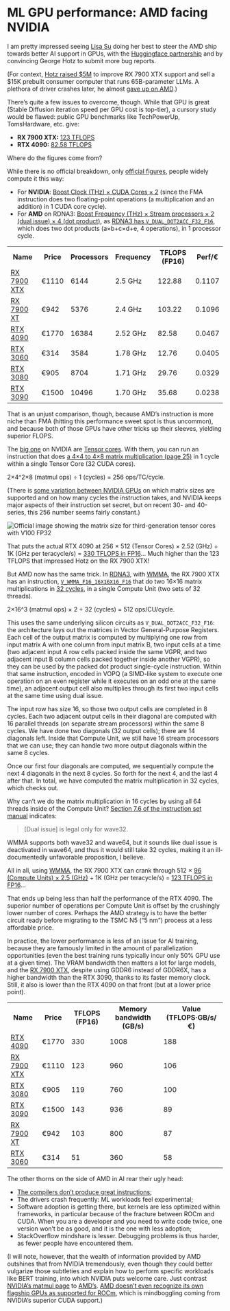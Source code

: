 # ML GPU performance: AMD facing NVIDIA

I am pretty impressed seeing [Lisa Su][] doing her best to steer the AMD ship towards
better AI support in GPUs, with the [Huggingface partnership][] and by convincing
George Hotz to submit more bug reports.

(For context, [Hotz raised $5M][] to improve RX 7900 XTX support and sell a $15K
prebuilt consumer computer that runs 65B-parameter LLMs. A plethora of driver
crashes later, he almost [gave up on AMD][].)

There’s quite a few issues to overcome, though.
While that GPU is great
(Stable Diffusion iteration speed per GPU cost is top-tier),
a cursory study would be flawed:
public GPU benchmarks like TechPowerUp, TomsHardware, etc. give:

- **RX 7900 XTX:** [123 TFLOPS][RX public perf]
- **RTX 4090:** [82.58 TFLOPS][RTX public perf]

Where do the figures come from?

While there is no official breakdown,
only [official figures][RX 7900 XTX specs], people widely compute it this way:

- For **NVIDIA**:
  [Boost Clock (THz) × CUDA Cores × 2][RTX 4090 specs]
  (since the FMA instruction does two floating-point operations
  (a multiplication and an addition) in 1 CUDA core cycle).
- For **AMD** on RDNA3:
  [Boost Frequency (THz) × Stream processors × 2 (dual issue) × 4 (dot product)][RX 7900 XTX specs],
  as [RDNA3 has `V_DUAL_DOT2ACC_F32_F16`][RDNA3],
  which does two dot products (a×b+c×d+e, 4 operations),
  in 1 processor cycle.

<table>
  <tr><th> Name </th><th> Price </th><th> Processors </th><th> Frequency </th><th> TFLOPS (FP16) </th><th> Perf/€ </th>
  <tr><td> <a href="https://www.amd.com/en/products/graphics/amd-radeon-rx-7900xtx">RX 7900 XTX</a> </td>
      <td> €1110 </td><td>  6144 </td><td>  2.5 GHz </td><td> 122.88 </td><td> 0.1107 </td>
  <tr><td> <a href="https://www.amd.com/en/products/graphics/amd-radeon-rx-7900xt">RX 7900 XT</a> </td>
      <td>  €942 </td><td>  5376 </td><td>  2.4 GHz </td><td> 103.22 </td><td> 0.1096 </td>
  <tr><td> <a href="https://www.nvidia.com/en-us/geforce/graphics-cards/compare/#sectionenhanced_copy_54756033603dff4c2_db18_46bd_9cc1_e7ad0debbbd0">RTX 4090</a> </td>
      <td> €1770 </td><td> 16384 </td><td> 2.52 GHz </td><td>  82.58 </td><td> 0.0467 </td>
  <tr><td> <a href="https://www.nvidia.com/en-us/geforce/graphics-cards/compare/#sectionenhanced_copy_44862952d932bba4_58ad_4ca4_a3d3_84a2295d2b85">RTX 3060</a> </td>
      <td>  €314 </td><td>  3584 </td><td> 1.78 GHz </td><td>  12.76 </td><td> 0.0405 </td>
  <tr><td> <a href="https://www.nvidia.com/en-us/geforce/graphics-cards/compare/#sectionenhanced_copy_44862952d932bba4_58ad_4ca4_a3d3_84a2295d2b85">RTX 3080</a> </td>
      <td>  €905 </td><td>  8704 </td><td> 1.71 GHz </td><td>  29.76 </td><td> 0.0329 </td>
  <tr><td> <a href="https://www.nvidia.com/en-us/geforce/graphics-cards/compare/#sectionenhanced_copy_44862952d932bba4_58ad_4ca4_a3d3_84a2295d2b85">RTX 3090</a> </td>
      <td> €1500 </td><td> 10496 </td><td> 1.70 GHz </td><td>  35.68 </td><td> 0.0238 </td>
</table>

That is an unjust comparison, though, because AMD’s instruction is more niche
than FMA (hitting this performance sweet spot is thus uncommon),
and because both of those GPUs have other tricks up their sleeves,
yielding superior FLOPS.

The [big one][Dettmers] on NVIDIA are [Tensor cores][].
With them, you can run an instruction that does
[a 4×4 to 4×8 matrix multiplication (page 25)][Ampere]
in 1 cycle within a single Tensor Core (32 CUDA cores).

2×4^2×8 (matmul ops) ÷ 1 (cycles) = 256 ops/TC/cycle.

(There is [some variation between NVIDIA GPUs][Ampere blog]
on which matrix sizes are supported and on how many cycles the instruction takes,
and NVIDIA keeps major aspects of their instruction set secret,
but on recent 30- and 40-series, this 256 number seems fairly constant.)

![Official image showing the matrix size for third-generation tensor cores with V100 FP32](https://www.nvidia.com/content/dam/en-zz/Solutions/gtcs22/tensor-cores/hopper-tensor-core-ampere-2c50-t.jpg)

That puts the actual RTX 4090 at
256 × 512 (Tensor Cores) × 2.52 (GHz)
÷ 1K (GHz per teracycle/s) = [330 TFLOPS in FP16][NVIDIA wiki]…
Much higher than the 123 TFLOPS that impressed Hotz on the RX 7900 XTX!

But AMD now has the same trick.
In [RDNA3][], with [WMMA][], the RX 7900 XTX has an instruction,
[`V_WMMA_F16_16X16X16_F16`][RDNA3]
that do two 16×16 matrix multiplications in [32 cycles][AMD cycles],
in a single Compute Unit (two sets of 32 threads).

2×16^3 (matmul ops) × 2 ÷ 32 (cycles) = 512 ops/CU/cycle.

This uses the same underlying silicon circuits as `V_DUAL_DOT2ACC_F32_F16`:
the architecture lays out the matrices in Vector General-Purpose Registers.
Each cell of the output matrix is computed by multiplying
one row from input matrix A with one column from input matrix B,
two input cells at a time
(two adjacent input A row cells packed inside the same VGPR,
and two adjacent input B column cells packed together inside another VGPR),
so they can be used by the packed dot product single-cycle instruction.
Within that same instruction, encoded in VOPQ
(a SIMD-like system to execute one operation
on an even register while it executes on an odd one at the same time),
an adjacent output cell also multiplies through its first two input cells
at the same time using dual issue.

The input row has size 16, so those two output cells are completed in 8 cycles.
Each two adjacent output cells in their diagonal
are computed with 16 parallel threads (on separate stream processors)
within the same 8 cycles.
We have done two diagonals (32 output cells); there are 14 diagonals left.
Inside that Compute Unit, we still have 16 stream processors that we can use;
they can handle two more output diagonals within the same 8 cycles.

Once our first four diagonals are computed,
we sequentially compute the next 4 diagonals in the next 8 cycles.
So forth for the next 4, and the last 4 after that.
In total, we have computed the matrix multiplication
in 32 cycles, which checks out.

Why can’t we do the matrix multiplication in 16 cycles
by using all 64 threads inside of the Compute Unit?
[Section 7.6 of the instruction set manual][RDNA3] indicates:

> [Dual issue] is legal only for wave32.

WMMA supports both wave32 and wave64, but it sounds like dual issue is
deactivated in wave64, and thus it would still take 32 cycles,
making it an ill-documentedly unfavorable proposition, I believe.

All in all, using [WMMA][], the RX 7900 XTX can crank through
512 × [96 (Compute Units) × 2.5 (GHz)][RX 7900 XTX specs]
÷ 1K (GHz per teracycle/s) = [123 TFLOPS in FP16][AMD wiki]…

That ends up being less than half the performance of the RTX 4090.
The superior number of operations per Compute Unit is offset by the
crushingly lower number of cores.
Perhaps the AMD strategy is to have the better circuit ready
before migrating to the TSMC N5 (“5 nm”) process at a less affordable price.

In practice, the lower performance is less of an issue for AI training,
because they are famously limited in the amount of parallelization opportunities
(even the best training runs typically incur only 50% GPU use at a given time).
The VRAM bandwidth then matters a lot for large models,
and the [RX 7900 XTX][RX 7900 XTX specs], despite using GDDR6 instead of GDDR6X,
has a higher bandwidth than the RTX 3090, thanks to its faster memory clock.
Still, it also is lower than the RTX 4090 on that front
(but at a lower price point).

<table>
  <tr><th> Name </th><th> Price </th><th> TFLOPS (FP16) </th><th> Memory bandwidth (GB/s)</th><th> Value (TFLOPS·GB/s/€) </th>
  <tr><td> <a href="https://www.nvidia.com/en-us/geforce/graphics-cards/compare/#sectionenhanced_copy_54756033603dff4c2_db18_46bd_9cc1_e7ad0debbbd0">RTX 4090</a> </td>
      <td> €1770 </td><td> 330 </td><td> 1008 </td><td> 188 </td>
  <tr><td> <a href="https://www.amd.com/en/products/graphics/amd-radeon-rx-7900xtx">RX 7900 XTX</a> </td>
      <td> €1110 </td><td> 123 </td><td> 960 </td><td> 106 </td>
  <tr><td> <a href="https://www.nvidia.com/en-us/geforce/graphics-cards/compare/#sectionenhanced_copy_44862952d932bba4_58ad_4ca4_a3d3_84a2295d2b85">RTX 3080</a> </td>
      <td>  €905 </td><td> 119 </td><td> 760 </td><td> 100 </td>
  <tr><td> <a href="https://www.nvidia.com/en-us/geforce/graphics-cards/compare/#sectionenhanced_copy_44862952d932bba4_58ad_4ca4_a3d3_84a2295d2b85">RTX 3090</a> </td>
      <td> €1500 </td><td> 143 </td><td> 936 </td><td> 89 </td>
  <tr><td> <a href="https://www.amd.com/en/products/graphics/amd-radeon-rx-7900xt">RX 7900 XT</a> </td>
      <td>  €942 </td><td> 103 </td><td> 800 </td><td> 87 </td>
  <tr><td> <a href="https://www.nvidia.com/en-us/geforce/graphics-cards/compare/#sectionenhanced_copy_44862952d932bba4_58ad_4ca4_a3d3_84a2295d2b85">RTX 3060</a> </td>
      <td>  €314 </td><td> 51 </td><td> 360 </td><td> 58 </td>
</table>


The other thorns on the side of AMD in AI rear their ugly head:
- [The compilers don’t produce great instructions][microbenchmark];
- The drivers crash frequently: ML workloads feel experimental;
- Software adoption is getting there,
  but kernels are less optimized within frameworks,
  in particular because of the fracture between ROCm and CUDA.
  When you are a developer and you need to write code twice,
  one version won’t be as good, and it is the one with less adoption;
- StackOverflow mindshare is lesser. Debugging problems is thus harder,
  as fewer people have encountered them.

(I will note, however, that the wealth of information provided by AMD
outshines that from NVIDIA tremendously,
even though they could better vulgarize those subtleties and
explain how to perform specific workloads like BERT training,
into which NVIDIA puts welcome care.
Just contrast [NVIDIA’s matmul page][NVIDIA GEMM] to [AMD’s][WMMA].
[AMD doesn’t even recognize its own flagship GPUs as supported for ROCm][ROCm support],
which is mindboggling coming from NVIDIA’s superior CUDA support.)

[Lisa Su]: https://twitter.com/LisaSu/status/1669848494637735936
[Huggingface partnership]: https://huggingface.co/blog/huggingface-and-amd
[Hotz raised $5M]: https://geohot.github.io//blog/jekyll/update/2023/05/24/the-tiny-corp-raised-5M.html
[gave up on AMD]: https://github.com/RadeonOpenCompute/ROCm/issues/2198#issuecomment-1574383483
[RX public perf]: https://www.techpowerup.com/gpu-specs/geforce-rtx-4090.c3889
[RTX public perf]: https://www.tomshardware.com/reviews/amd-radeon-rx-7900-xtx-and-xt-review-shooting-for-the-top
[RTX 4090 specs]: https://www.nvidia.com/en-us/geforce/graphics-cards/compare/#sectionenhanced_copy_54756033603dff4c2_db18_46bd_9cc1_e7ad0debbbd0
[RX 7900 XTX specs]: https://www.amd.com/en/products/graphics/amd-radeon-rx-7900xtx
[RDNA3]: https://www.amd.com/system/files/TechDocs/rdna3-shader-instruction-set-architecture-feb-2023_0.pdf
[Dettmers]: https://timdettmers.com/2023/01/30/which-gpu-for-deep-learning/#Will_AMD_GPUs_ROCm_ever_catch_up_with_NVIDIA_GPUs_CUDA
[Tensor Cores]: https://www.nvidia.com/en-us/data-center/tensor-cores/
[Ampere]: https://www.nvidia.com/content/PDF/nvidia-ampere-ga-102-gpu-architecture-whitepaper-v2.pdf
[Ampere blog]: https://developer.nvidia.com/blog/nvidia-ampere-architecture-in-depth/
[NVIDIA wiki]: https://en.wikipedia.org/wiki/GeForce_40_series#Desktop
[WMMA]: https://gpuopen.com/learn/wmma_on_rdna3/
[AMD cycles]: https://github.com/RadeonOpenCompute/amd_matrix_instruction_calculator/blob/339d784e56e55752495192b0781ea162fc32e323/matrix_calculator.py#LL1139C26-L1139C26
[ROCm support]: https://rocm.docs.amd.com/en/latest/release/gpu_os_support.html
[NVIDIA GEMM]: https://docs.nvidia.com/deeplearning/performance/dl-performance-matrix-multiplication/index.html
[AMD wiki]: https://en.wikipedia.org/wiki/RDNA_3#Desktop
[microbenchmark]: https://chipsandcheese.com/2023/01/07/microbenchmarking-amds-rdna-3-graphics-architecture/

<script type="application/ld+json">
{ "@context": "http://schema.org",
  "@type": "BlogPosting",
  "datePublished": "2023-06-18T21:40:09Z",
  "keywords": "gpu, ml" }
</script>
